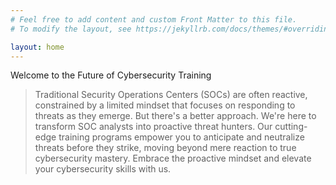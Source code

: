 ```yaml
---
# Feel free to add content and custom Front Matter to this file.
# To modify the layout, see https://jekyllrb.com/docs/themes/#overriding-theme-defaults

layout: home
---
```


Welcome to the Future of Cybersecurity Training

> Traditional Security Operations Centers (SOCs) are often reactive, constrained by a limited mindset that focuses on responding to threats as they emerge. But there's a better approach. We're here to transform SOC analysts into proactive threat hunters. Our cutting-edge training programs empower you to anticipate and neutralize threats before they strike, moving beyond mere reaction to true cybersecurity mastery. Embrace the proactive mindset and elevate your cybersecurity skills with us.